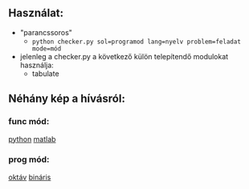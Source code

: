 ## Használat:
* "parancssoros" 
  * ```python checker.py sol=programod lang=nyelv problem=feladat mode=mód```
* jelenleg a checker.py a következő külön telepítendő modulokat használja:
  * tabulate

## Néhány kép a hívásról:
### func mód:
[python](fpython.png)
[matlab](fmatlab.png)
### prog mód:
[oktáv](poctave.png)
[bináris](pbinary.png)
